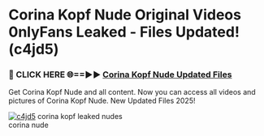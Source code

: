 # Corina Kopf Nude Original Videos 0nlyFans Leaked - Files Updated! (c4jd5)

<h3>🔴 CLICK HERE 🌐==►► <a href="https://tinyurl.com/5h6xmrr3" rel="nofollow">Corina Kopf Nude Updated Files</a></h3>

Get Corina Kopf Nude and all content. Now you can access all videos and pictures of Corina Kopf Nude. New Updated Files 2025!

[![c4jd5](https://i.imgur.com/KVD873Z.gif)](https://tinyurl.com/5h6xmrr3)
corina kopf leaked nudes<br>
corina nude